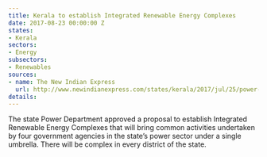 ```yaml
---
title: Kerala to establish Integrated Renewable Energy Complexes
date: 2017-08-23 00:00:00 Z
states:
- Kerala
sectors:
- Energy
subsectors:
- Renewables
sources:
- name: The New Indian Express
  url: http://www.newindianexpress.com/states/kerala/2017/jul/25/power-department-okays-setting-up-of-integrated-renewable-energy-complexes-1633076.html
details: 
---
```


The state Power Department approved a proposal to establish Integrated Renewable Energy Complexes that will bring common activities undertaken by four government agencies in the state’s power sector under a single umbrella. There will be complex in every district of the state. 
